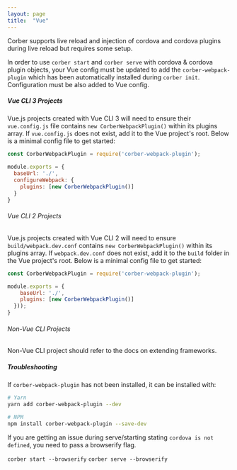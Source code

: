 ```yaml
---
layout: page
title:  "Vue"
---
```


Corber supports live reload and injection of cordova and cordova plugins during live reload but requires some setup.

In order to use `corber start` and `corber serve` with cordova & cordova plugin objects, your Vue config must be updated to add the `corber-webpack-plugin` which has been automatically installed during `corber init`. Configuration must be also added to Vue config.

##### Vue CLI 3 Projects

Vue.js projects created with Vue CLI 3 will need to ensure their `vue.config.js` file contains `new CorberWebpackPlugin()` within its plugins array. If `vue.config.js` does not exist, add it to the Vue project's root. Below is a minimal config file to get started:

```javascript
const CorberWebpackPlugin = require('corber-webpack-plugin');

module.exports = {
  baseUrl: './',
  configureWebpack: {
    plugins: [new CorberWebpackPlugin()]
  }
}
```
###### Vue CLI 2 Projects

Vue.js projects created with Vue CLI 2 will need to ensure `build/webpack.dev.conf` contains `new CorberWebpackPlugin()` within its plugins array. If `webpack.dev.conf` does not exist, add it to the `build` folder in the Vue project's root. Below is a minimal config file to get started:

```javascript
const CorberWebpackPlugin = require('corber-webpack-plugin');

module.exports = {
    baseUrl: './',
    plugins: [new CorberWebpackPlugin()]
  }));
}
```

###### Non-Vue CLI Projects

Non-Vue CLI project should refer to the docs on extending frameworks.

##### Troubleshooting

If `corber-webpack-plugin` has not been installed, it can be installed with:

```bash
# Yarn
yarn add corber-webpack-plugin --dev

# NPM
npm install corber-webpack-plugin --save-dev
```

If you are getting an issue during serve/starting stating `cordova is not defined`, you need to pass a browserify flag.

`corber start --browserify`
`corber serve --browserify`

